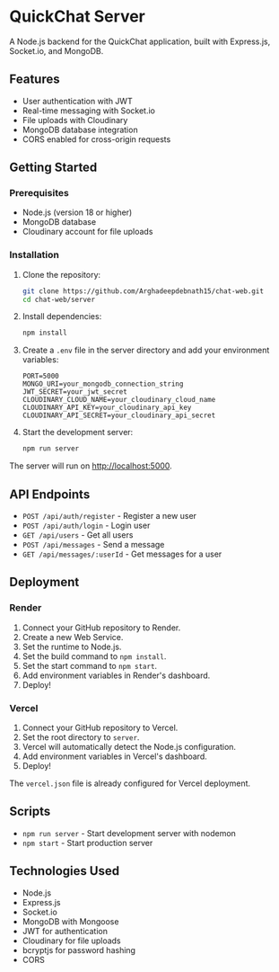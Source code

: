 # QuickChat Server

A Node.js backend for the QuickChat application, built with Express.js, Socket.io, and MongoDB.

## Features

- User authentication with JWT
- Real-time messaging with Socket.io
- File uploads with Cloudinary
- MongoDB database integration
- CORS enabled for cross-origin requests

## Getting Started

### Prerequisites

- Node.js (version 18 or higher)
- MongoDB database
- Cloudinary account for file uploads

### Installation

1. Clone the repository:
   ```bash
   git clone https://github.com/Arghadeepdebnath15/chat-web.git
   cd chat-web/server
   ```

2. Install dependencies:
   ```bash
   npm install
   ```

3. Create a `.env` file in the server directory and add your environment variables:
   ```
   PORT=5000
   MONGO_URI=your_mongodb_connection_string
   JWT_SECRET=your_jwt_secret
   CLOUDINARY_CLOUD_NAME=your_cloudinary_cloud_name
   CLOUDINARY_API_KEY=your_cloudinary_api_key
   CLOUDINARY_API_SECRET=your_cloudinary_api_secret
   ```

4. Start the development server:
   ```bash
   npm run server
   ```

The server will run on [http://localhost:5000](http://localhost:5000).

## API Endpoints

- `POST /api/auth/register` - Register a new user
- `POST /api/auth/login` - Login user
- `GET /api/users` - Get all users
- `POST /api/messages` - Send a message
- `GET /api/messages/:userId` - Get messages for a user

## Deployment

### Render

1. Connect your GitHub repository to Render.
2. Create a new Web Service.
3. Set the runtime to Node.js.
4. Set the build command to `npm install`.
5. Set the start command to `npm start`.
6. Add environment variables in Render's dashboard.
7. Deploy!

### Vercel

1. Connect your GitHub repository to Vercel.
2. Set the root directory to `server`.
3. Vercel will automatically detect the Node.js configuration.
4. Add environment variables in Vercel's dashboard.
5. Deploy!

The `vercel.json` file is already configured for Vercel deployment.

## Scripts

- `npm run server` - Start development server with nodemon
- `npm start` - Start production server

## Technologies Used

- Node.js
- Express.js
- Socket.io
- MongoDB with Mongoose
- JWT for authentication
- Cloudinary for file uploads
- bcryptjs for password hashing
- CORS
